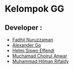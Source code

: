 # Kelompok GG

## Developer :
- [Fadhil Nuruzzaman](https://github.com/fdhlnrzzmn)
- [Alexander Go](https://github.com/Alexgo190)
- [Helmi Siswo Effendi](https://github.com/helmai1)
- [Muchamad Choirul Anwar]()
- [Muhammad Hilman Rifaldy](https://github.com/hilmanrfd)
